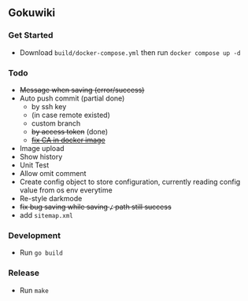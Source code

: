 ## Gokuwiki

### Get Started
- Download `build/docker-compose.yml` then run `docker compose up -d`

### Todo
- ~~Message when saving (error/success)~~
- Auto push commit (partial done)
  - by ssh key
  - (in case remote existed)
  - custom branch
  - ~~by access token~~ (done)
  - ~~[fix CA in docker image](https://stackoverflow.com/questions/64462922/docker-multi-stage-build-go-image-x509-certificate-signed-by-unknown-authorit)~~
- Image upload
- Show history
- Unit Test
- Allow omit comment
- Create config object to store configuration, currently reading config value from os env everytime
- Re-style darkmode
- ~~fix bug saving while saving `/` path still success~~
- add `sitemap.xml`

### Development
- Run `go build`

### Release
- Run `make`
